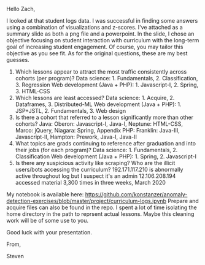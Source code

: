 Hello Zach,

I looked at that student logs data. I was successful in finding some answers using a combination of visualizations and z-scores. I've attached as a summary slide as both a png file and a powerpoint. In the slide, I chose an objective focusing on student interaction with curriculum with the long-term goal of increasing student engagement. Of course, you may tailor this objective as you see fit. As for the original questions, these are my best guesses. 

1. Which lessons appear to attract the most traffic consistently across cohorts (per program)?
Data science: 1. Fundamentals, 2. Classification, 3. Regression
Web development (Java + PHP): 1. Javascript-I, 2. Spring, 3. HTML-CSS
2. Which lessons are least accessed?
Data science: 1. Acquire, 2. Dataframes, 3. Distributed-ML
Web development (Java + PHP): 1. JSP+JSTL, 2. Fundamentals, 3. Web design
3. Is there a cohort that referred to a lesson significantly more than other cohorts?
Java: Oberon: Javascript-I, Java-I, Neptune: HTML-CSS, Marco: jQuery, Niagara: Spring, Appendix
PHP: Franklin: Java-III, Javascript-II, Hampton: Prework, Java-I, Java-II
4. What topics are grads continuing to reference after graduation and into their jobs (for each program)?
Data science: 1. Fundamentals, 2. Classification
Web development (Java + PHP): 1. Spring, 2. Javascript-I
5. Is there any suspicious activity like scraping? Who are the illicit users/bots accessing the curriculum?
192.171.117.210 is abnormally active throughout log but I suspect it's an admin
12.106.208.194 accessed material 3,300 times in three weeks, March 2020

My notebook is available here:
https://github.com/konstanzer/anomaly-detection-exercises/blob/master/project/curriculum-logs.ipynb
Prepare and acquire files can also be found in the repo. I spent a lot of time isolating the home directory in the path to reprsent actual lessons. Maybe this cleaning work will be of some use to you.

Good luck with your presentation.

From,

Steven